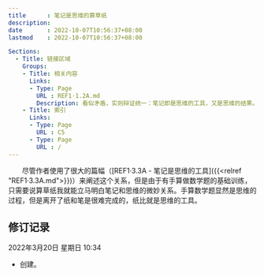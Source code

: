```yaml
---
title      : 笔记是思维的算草纸
description: 
date       : 2022-10-07T10:56:37+08:00
lastmod    : 2022-10-07T10:56:37+08:00

Sections:
  - Title: 链接区域
    Groups:
    - Title: 相关内容
      Links:
      - Type: Page
        URL : REF1·1.2A.md
        Description: 看似矛盾，实则辩证统一：笔记即是思维的工具，又是思维的结果。这就像数学题答题卡，做答题基本上只需要在答题卡上写过程，就能计算出结果。这就体现了思维的工具和思维的结果两面。
    - Title: 索引
      Links:
      - Type: Page
        URL : C5
      - Type: Page
        URL : /
---
```


　　尽管作者使用了很大的篇幅（[REF1·3.3A - 笔记是思维的工具]({{<relref "REF1·3.3A.md">}})）来阐述这个关系，但是由于有手算做数学题的基础训练，只需要说算草纸我就能立马明白笔记和思维的微妙关系。手算数学题显然是思维的过程，但是离开了纸和笔是很难完成的，纸比就是思维的工具。


## 修订记录
2022年3月20日 星期日 10:34
* 创建。